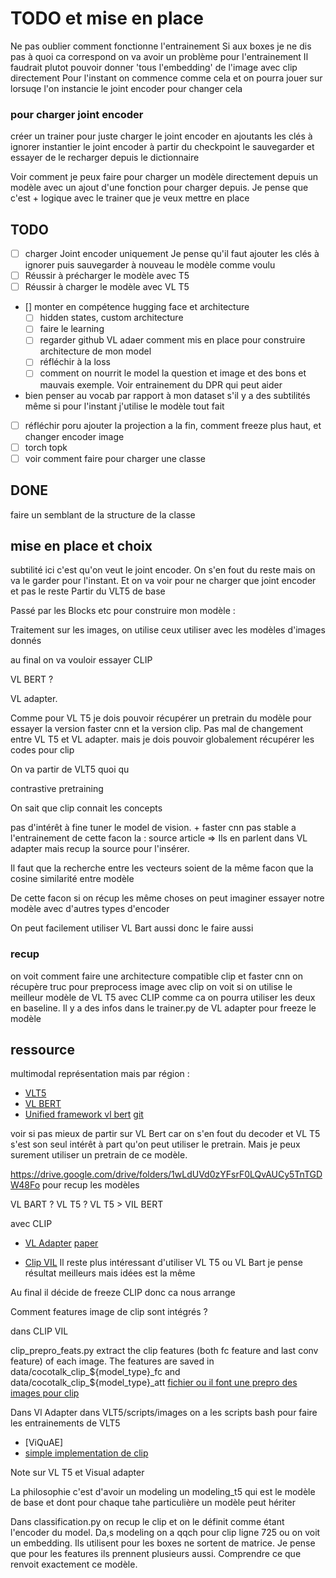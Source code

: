 # TODO et mise en place

Ne pas oublier comment fonctionne l'entrainement
Si aux boxes je ne dis pas à quoi ca correspond on va avoir un problème pour l'entrainement
Il faudrait plutot pouvoir donner 'tous l'embedding' de l'image avec clip directement
Pour  l'instant on commence comme cela et on pourra jouer sur lorsuqe l'on instancie le joint encoder pour changer cela

### pour charger joint encoder

créer un trainer pour juste charger le joint encoder en ajoutants les clés à ignorer
instantier le joint encoder à partir du checkpoint
le sauvegarder
et essayer de le recharger depuis le dictionnaire

Voir comment je peux faire pour charger un modèle directement depuis un modèle avec un ajout d'une fonction pour charger depuis. Je pense que c'est + logique avec le trainer que je veux mettre en place


## TODO

- [ ] charger Joint encoder uniquement Je pense qu'il faut ajouter les clés à ignorer puis sauvegarder à nouveau le modèle comme voulu
- [ ] Réussir à précharger le modèle avec T5
- [ ] Réussir à charger le modèle avec VL T5
- [] monter en compétence hugging face et architecture
  - [ ] hidden states, custom architecture
  - [ ] faire le learning
  - [ ] regarder github VL adaer comment mis en place pour construire architecture de mon model
  - [ ] réfléchir à la loss
  - [ ] comment on nourrit le model la question et image et des bons et mauvais exemple. Voir entrainement du DPR qui peut aider
- bien penser au vocab par rapport à mon dataset s'il y a des subtilités même si pour l'instant j'utilise le modèle tout fait
- [ ] réfléchir poru ajouter la projection a la fin, comment freeze plus haut, et changer encoder image
- [ ] torch topk
- [ ] voir comment faire pour charger une classe

## DONE

faire un semblant de la structure de la classe

## mise en place et choix

subtilité ici c'est qu'on veut le joint encoder. On s'en fout du reste mais on va le garder pour l'instant. Et on va voir pour ne charger que joint encoder et pas le reste
Partir du VLT5 de base

Passé par les Blocks etc pour construire mon modèle :

Traitement sur les images, on utilise ceux utiliser avec les modèles d'images donnés

au final on va vouloir essayer CLIP

VL BERT ?

VL adapter.

Comme pour VL T5 je dois pouvoir récupérer un pretrain du modèle pour essayer la version faster cnn et la version clip.
Pas mal de changement entre VL T5 et VL adapter. mais je dois pouvoir globalement récupérer les codes pour clip

On va partir de VLT5 quoi qu

contrastive pretraining

On sait que clip connait les concepts

pas d'intérêt à fine tuner le model de vision. + faster cnn pas stable a l'entrainement de cette facon la : source article => Ils en parlent dans VL adapter mais recup la source pour l'insérer.

Il faut que la recherche entre les vecteurs soient de la même facon que la cosine similarité entre modèle

De cette facon si on récup les même choses on peut imaginer essayer notre modèle avec d'autres types d'encoder

On peut facilement utiliser VL Bart aussi donc le faire aussi

### recup

on voit comment faire une architecture compatible clip et faster cnn
on récupère truc pour preprocess image avec clip
on voit si on utilise le meilleur modèle de VL T5 avec CLIP comme ca on pourra utiliser les deux en baseline.
Il y a des infos dans le trainer.py de VL adapter pour freeze le modèle

## ressource

multimodal représentation mais par région :

- [VLT5]()
- [VL BERT](https://github.com/jackroos/VL-BERT)
- [Unified framework vl bert](https://arxiv.org/pdf/2011.15124.pdf) [git](https://github.com/e-bug/volta)

voir si pas mieux de partir sur VL Bert car on s'en fout du decoder et VL T5 s'est son seul intérêt à part qu'on peut utiliser le pretrain. Mais je peux surement utiliser un pretrain de ce modèle.

<https://drive.google.com/drive/folders/1wLdUVd0zYFsrF0LQvAUCy5TnTGDW48Fo> pour recup les modèles

VL BART ?
VL T5 ?
VL T5 > VIL BERT

avec CLIP

- [VL Adapter](https://github.com/ylsung/VL_adapter/) [paper](https://arxiv.org/pdf/2112.06825.pdf)

- [Clip VIL](https://arxiv.org/pdf/2107.06383.pdf) Il reste plus intéressant d'utiliser VL T5 ou VL Bart je pense résultat meilleurs mais idées est la même

Au final il décide de freeze CLIP donc ca nous arrange

Comment features image de clip sont intégrés ?

dans CLIP VIL

clip_prepro_feats.py extract the clip features (both fc feature and last conv feature) of each image. The features are saved in data/cocotalk_clip_${model_type}_fc and data/cocotalk_clip_${model_type}_att
[fichier ou il font une prepro des images pour clip](https://github.com/clip-vil/CLIP-ViL/blob/master/CLIP-ViL-Direct/caption/scripts/clip_prepro_feats.py)

Dans Vl Adapter
dans VLT5/scripts/images on a les scripts bash pour faire les entrainements de VLT5

- [ViQuAE]
- [simple implementation de clip](https://towardsdatascience.com/simple-implementation-of-openai-clip-model-a-tutorial-ace6ff01d9f2)

Note sur VL T5 et Visual adapter

La philosophie c'est d'avoir un modeling un modeling_t5 qui est le modèle de base et dont pour chaque tahe particulière un modèle peut hériter

Dans classification.py on recup le clip et on le définit comme étant l'encoder du model. Da,s modeling on a qqch pour clip ligne 725 ou on voit un embedding. Ils utilisent pour les boxes ne sortent de matrice.
Je pense que pour les features ils prennent plusieurs aussi. Comprendre ce que renvoit exactement ce modèle.
